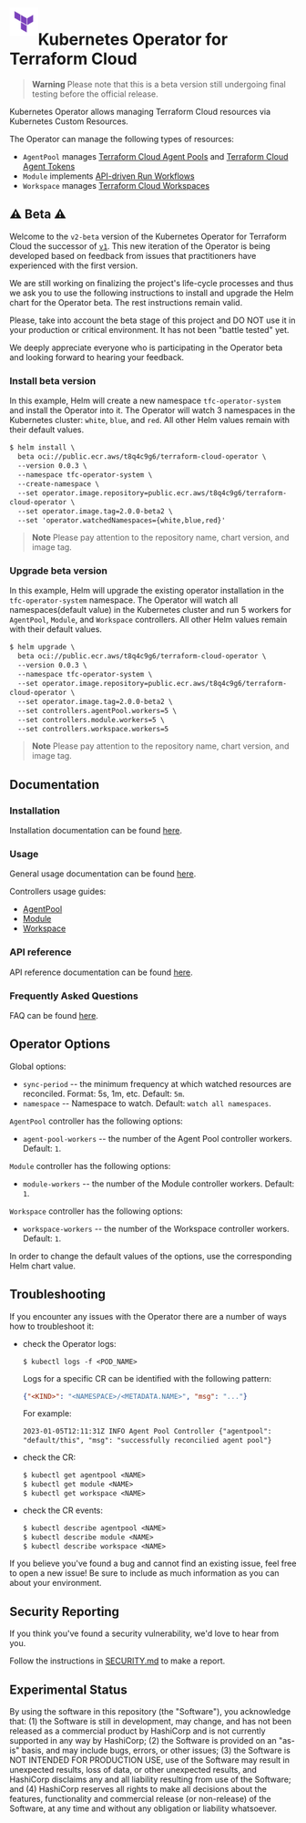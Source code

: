 <a href="https://cloud.hashicorp.com/products/terraform">
    <img src=".github/tf_logo.png" alt="Terraform logo" title="Terraform Cloud" align="left" height="50" />
</a>

# Kubernetes Operator for Terraform Cloud

> **Warning**
> Please note that this is a beta version still undergoing final testing before the official release.

Kubernetes Operator allows managing Terraform Cloud resources via Kubernetes Custom Resources.

The Operator can manage the following types of resources:

- `AgentPool` manages [Terraform Cloud Agent Pools](https://developer.hashicorp.com/terraform/cloud-docs/agents/agent-pools) and [Terraform Cloud Agent Tokens](https://developer.hashicorp.com/terraform/cloud-docs/users-teams-organizations/api-tokens#agent-api-tokens)
- `Module` implements [API-driven Run Workflows](https://developer.hashicorp.com/terraform/cloud-docs/run/api)
- `Workspace` manages [Terraform Cloud Workspaces](https://developer.hashicorp.com/terraform/cloud-docs/workspaces)

## :warning: Beta :warning:

Welcome to the `v2-beta` version of the Kubernetes Operator for Terraform Cloud the successor of [`v1`](https://github.com/hashicorp/terraform-k8s). This new iteration of the Operator is being developed based on feedback from issues that practitioners have experienced with the first version.

We are still working on finalizing the project's life-cycle processes and thus we ask you to use the following instructions to install and upgrade the Helm chart for the Operator beta. The rest instructions remain valid.

Please, take into account the beta stage of this project and DO NOT use it in your production or critical environment. It has not been "battle tested" yet.

We deeply appreciate everyone who is participating in the Operator beta and looking forward to hearing your feedback.

### Install beta version

In this example, Helm will create a new namespace `tfc-operator-system` and install the Operator into it. The Operator will watch 3 namespaces in the Kubernetes cluster: `white`, `blue`, and `red`. All other Helm values remain with their default values.

```console
$ helm install \
  beta oci://public.ecr.aws/t8q4c9g6/terraform-cloud-operator \
  --version 0.0.3 \
  --namespace tfc-operator-system \
  --create-namespace \
  --set operator.image.repository=public.ecr.aws/t8q4c9g6/terraform-cloud-operator \
  --set operator.image.tag=2.0.0-beta2 \
  --set 'operator.watchedNamespaces={white,blue,red}'
```

> **Note**
> Please pay attention to the repository name, chart version, and image tag.

### Upgrade beta version

In this example, Helm will upgrade the existing operator installation in the `tfc-operator-system` namespace. The Operator will watch all namespaces(default value) in the Kubernetes cluster and run 5 workers for `AgentPool`, `Module`, and `Workspace` controllers. All other Helm values remain with their default values.

```console
$ helm upgrade \
  beta oci://public.ecr.aws/t8q4c9g6/terraform-cloud-operator \
  --version 0.0.3 \
  --namespace tfc-operator-system \
  --set operator.image.repository=public.ecr.aws/t8q4c9g6/terraform-cloud-operator \
  --set operator.image.tag=2.0.0-beta2 \
  --set controllers.agentPool.workers=5 \
  --set controllers.module.workers=5 \
  --set controllers.workspace.workers=5
```

> **Note**
> Please pay attention to the repository name, chart version, and image tag.

## Documentation

### Installation

Installation documentation can be found [here](./docs/installation.md).

### Usage

General usage documentation can be found [here](./docs/usage.md).

Controllers usage guides:

- [AgentPool](./docs/agentpool.md)
- [Module](./docs/module.md)
- [Workspace](./docs/workspace.md)

### API reference

API reference documentation can be found [here](./docs/api-reference.md).

### Frequently Asked Questions

FAQ can be found [here](./docs/faq.md).

## Operator Options

Global options:

- `sync-period` -- the minimum frequency at which watched resources are reconciled. Format: 5s, 1m, etc. Default: `5m`.
- `namespace` -- Namespace to watch. Default: `watch all namespaces`.

`AgentPool` controller has the following options:

- `agent-pool-workers` -- the number of the Agent Pool controller workers. Default: `1`.

`Module` controller has the following options:

- `module-workers` -- the number of the Module controller workers. Default: `1`.

`Workspace` controller has the following options:

- `workspace-workers` -- the number of the Workspace controller workers. Default: `1`.

In order to change the default values of the options, use the corresponding Helm chart value.

## Troubleshooting

If you encounter any issues with the Operator there are a number of ways how to troubleshoot it:

- check the Operator logs:

    ```console
    $ kubectl logs -f <POD_NAME>
    ```

    Logs for a specific CR can be identified with the following pattern:

    ```json
    {"<KIND>": "<NAMESPACE>/<METADATA.NAME>", "msg": "..."}
    ```

    For example:

    ```text
    2023-01-05T12:11:31Z INFO Agent Pool Controller	{"agentpool": "default/this", "msg": "successfully reconcilied agent pool"}
    ```

- check the CR:

    ```console
    $ kubectl get agentpool <NAME>
    $ kubectl get module <NAME>
    $ kubectl get workspace <NAME>
    ```

- check the CR events:

    ```console
    $ kubectl describe agentpool <NAME>
    $ kubectl describe module <NAME>
    $ kubectl describe workspace <NAME>
    ```

If you believe you've found a bug and cannot find an existing issue, feel free to open a new issue! Be sure to include as much information as you can about your environment.

## Security Reporting

If you think you've found a security vulnerability, we'd love to hear from you.

Follow the instructions in [SECURITY.md](.github/SECURITY.md) to make a report.

## Experimental Status

By using the software in this repository (the "Software"), you acknowledge that: (1) the Software is still in development, may change, and has not been released as a commercial product by HashiCorp and is not currently supported in any way by HashiCorp; (2) the Software is provided on an "as-is" basis, and may include bugs, errors, or other issues; (3) the Software is NOT INTENDED FOR PRODUCTION USE, use of the Software may result in unexpected results, loss of data, or other unexpected results, and HashiCorp disclaims any and all liability resulting from use of the Software; and (4) HashiCorp reserves all rights to make all decisions about the features, functionality and commercial release (or non-release) of the Software, at any time and without any obligation or liability whatsoever.
